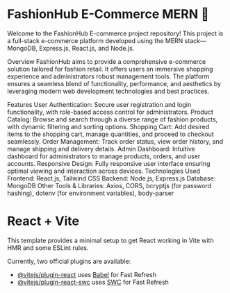 # FashionHub E-Commerce MERN 👕
Welcome to the FashionHub E-commerce project repository! This project is a full-stack e-commerce platform developed using the MERN stack—MongoDB, Express.js, React.js, and Node.js.

Overview
FashionHub aims to provide a comprehensive e-commerce solution tailored for fashion retail. It offers users an immersive shopping experience and administrators robust management tools. The platform ensures a seamless blend of functionality, performance, and aesthetics by leveraging modern web development technologies and best practices.

Features
User Authentication: Secure user registration and login functionality, with role-based access control for administrators.
Product Catalog: Browse and search through a diverse range of fashion products, with dynamic filtering and sorting options.
Shopping Cart: Add desired items to the shopping cart, manage quantities, and proceed to checkout seamlessly.
Order Management: Track order status, view order history, and manage shipping and delivery details.
Admin Dashboard: Intuitive dashboard for administrators to manage products, orders, and user accounts.
Responsive Design: Fully responsive user interface ensuring optimal viewing and interaction across devices.
Technologies Used
Frontend: React.js, Tailwind CSS
Backend: Node.js, Express.js
Database: MongoDB
Other Tools & Libraries: Axios, CORS, bcryptjs (for password hashing), dotenv (for environment variables), body-parser


# React + Vite

This template provides a minimal setup to get React working in Vite with HMR and some ESLint rules.

Currently, two official plugins are available:

- [@vitejs/plugin-react](https://github.com/vitejs/vite-plugin-react/blob/main/packages/plugin-react/README.md) uses [Babel](https://babeljs.io/) for Fast Refresh
- [@vitejs/plugin-react-swc](https://github.com/vitejs/vite-plugin-react-swc) uses [SWC](https://swc.rs/) for Fast Refresh
